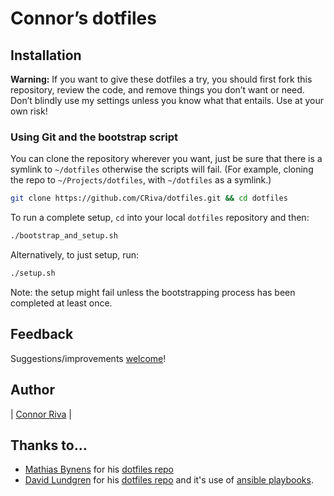 # Connor’s dotfiles

## Installation

**Warning:** If you want to give these dotfiles a try, you should first fork this repository, review the code, and remove things you don’t want or need. Don’t blindly use my settings unless you know what that entails. Use at your own risk!

### Using Git and the bootstrap script

You can clone the repository wherever you want, just be sure that there is a symlink to `~/dotfiles` otherwise the scripts will fail. 
(For example, cloning the repo to `~/Projects/dotfiles`, with `~/dotfiles` as a symlink.)

```bash
git clone https://github.com/CRiva/dotfiles.git && cd dotfiles
```

To run a complete setup, `cd` into your local `dotfiles` repository and then:

```bash
./bootstrap_and_setup.sh
```

Alternatively, to just setup, run:

```bash
./setup.sh
```

Note: the setup might fail unless the bootstrapping process has been completed at least once.


## Feedback

Suggestions/improvements
[welcome](https://github.com/CRiva/dotfiles/issues)!

## Author

| [Connor Riva](https://connorriva.com/) |

## Thanks to…

* [Mathias Bynens](https://mathiasbynens.be/) for his [dotfiles repo](https://github.com/mathiasbynens/dotfiles)
* [David Lundgren](http://davidscode.com/) for his [dotfiles repo](https://github.com/dlundgren/dotfiles) and it's use of [ansible playbooks](https://www.ansible.com/).  